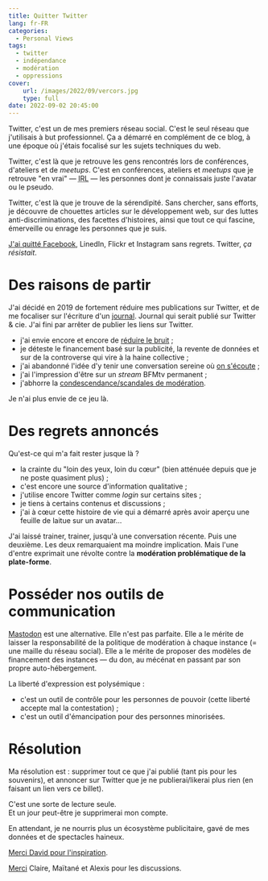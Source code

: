 ```yaml
---
title: Quitter Twitter
lang: fr-FR
categories:
  - Personal Views
tags:
  - twitter
  - indépendance
  - modération
  - oppressions
cover:
	url: /images/2022/09/vercors.jpg
	type: full
date: 2022-09-02 20:45:00
---
```


Twitter, c'est un de mes premiers réseau social. C'est le seul réseau que j'utilisais à but professionnel. Ça a démarré en complément de ce blog, à une époque où j'étais focalisé sur les sujets techniques du web.

<!--more-->

Twitter, c'est là que je retrouve les gens rencontrés lors de conférences, d'ateliers et de _meetups_. C'est en conférences, ateliers et _meetups_ que je retrouve "en vrai" — <abbr title="In Real Life" lang="en">IRL</abbr> — les personnes dont je connaissais juste l'avatar ou le pseudo.

Twitter, c'est là que je trouve de la sérendipité. Sans chercher, sans efforts, je découvre de chouettes articles sur le développement web, sur des luttes anti-discriminations, des facettes d'histoires, ainsi que tout ce qui fascine, émerveille ou enrage les personnes que je suis.

[J'ai quitté Facebook][quit-facebook], LinedIn, Flickr et Instagram sans regrets. Twitter, *ça résistait*.

# Des raisons de partir

J'ai décidé en 2019 de fortement réduire mes publications sur Twitter, et de me focaliser sur l'écriture d'un [journal]. Journal qui serait publié sur Twitter & cie. J'ai fini par arrêter de publier les liens sur Twitter.

- j'ai envie encore et encore de [réduire le bruit](/2022/08/23/bruits/) ;
- je déteste le financement basé sur la publicité, la revente de données et sur de la controverse qui vire à la haine collective ;
- j'ai abandonné l'idée d'y tenir une conversation sereine où [on s'écoute](/2019/ralentir-se-taire-et-ecouter/) ;
- j'ai l'impression d'être sur un _stream_ BFMtv permanent ;
- j'abhorre la [condescendance/scandales de modération][moderation].

Je n'ai plus envie de ce jeu là.

# Des regrets annoncés

Qu'est-ce qui m'a fait rester jusque là ?

- la crainte du "loin des yeux, loin du cœur" (bien atténuée depuis que je ne poste quasiment plus) ;
- c'est encore une source d'information qualitative ;
- j'utilise encore Twitter comme _login_ sur certains sites ;
- je tiens à certains contenus et discussions ;
- j'ai à cœur cette histoire de vie qui a démarré après avoir aperçu une feuille de laitue sur un avatar…

J'ai laissé trainer, trainer, jusqu'à une conversation récente. Puis une deuxième. Les deux remarquaient ma moindre implication. Mais l'une d'entre exprimait une révolte contre la **modération problématique de la plate-forme**.

# Posséder nos outils de communication

[Mastodon] est une alternative. Elle n'est pas parfaite. Elle a le mérite de laisser la responsabilité de la politique de modération à chaque instance (= une maille du réseau social). Elle a le mérite de proposer des modèles de financement des instances — du don, au mécénat en passant par son propre auto-hébergement.

La liberté d'expression est polysémique :

- c'est un outil de contrôle pour les personnes de pouvoir (cette liberté accepte mal la contestation) ;
- c'est un outil d'émancipation pour des personnes minorisées.

# Résolution

Ma résolution est : supprimer tout ce que j'ai publié (tant pis pour les souvenirs), et annoncer sur Twitter que je ne publierai/likerai plus rien (en faisant un lien vers ce billet).

C'est une sorte de lecture seule.\
Et un jour peut-être je supprimerai mon compte.

En attendant, je ne nourris plus un écosystème publicitaire, gavé de mes données et de spectacles haineux.

[Merci David pour l'inspiration](https://larlet.fr/david/blog/2015/oiseau-bleu/).

[Merci] Claire, Maïtané et Alexis pour les discussions.



[quit-facebook]: /2016/facebook/
[moderation]: https://www.clubic.com/internet/twitter/actualite-405273-twitter-condamne-par-la-justice-francaise-pour-ses-manquements-sur-la-moderation.html
[journal]: /categories/journal/
[Mastodon]: https://joinmastodon.org/fr
[Merci]: /2019/05/27/remercier/